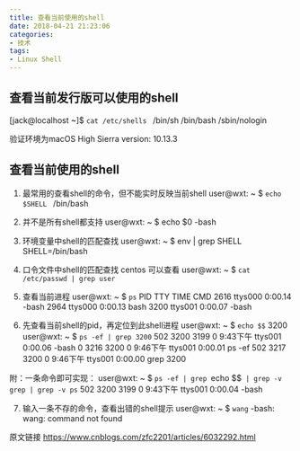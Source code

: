 ```yaml
---
title: 查看当前使用的shell
date: 2018-04-21 21:23:06
categories:
- 技术 
tags:
- Linux Shell
---
```


## 查看当前发行版可以使用的shell
[jack@localhost ~]$ `cat /etc/shells `
/bin/sh
/bin/bash
/sbin/nologin

<!--more-->
验证环境为macOS High Sierra
version: 10.13.3
## 查看当前使用的shell
1. 最常用的查看shell的命令，但不能实时反映当前shell
user@wxt: ~ $ `echo $SHELL `
/bin/bash

2. 并不是所有shell都支持
user@wxt: ~ $ echo $0
-bash

3. 环境变量中shell的匹配查找
user@wxt: ~ $ env | grep SHELL
SHELL=/bin/bash


4. 口令文件中shell的匹配查找
    centos 可以查看
user@wxt: ~ $ `cat /etc/passwd | grep user`

5. 查看当前进程
user@wxt: ~ $ `ps`
PID TTY           TIME CMD
 2616 ttys000    0:00.14 -bash
 2964 ttys000    0:00.13 bash
 3200 ttys001    0:00.07 -bash

6. 先查看当前shell的pid，再定位到此shell进程
user@wxt: ~ $ `echo $$`
3200
user@wxt: ~ $ `ps -ef | grep 3200`
502  3200  3199   0  9:43下午 ttys001    0:00.06 -bash
    0  3216  3200   0  9:46下午 ttys001    0:00.01 ps -ef
  502  3217  3200   0  9:46下午 ttys001    0:00.00 grep 3200

附：一条命令即可实现：
user@wxt: ~ $ `ps -ef | grep `echo $$` | grep -v grep | grep -v ps`
502  3200  3199   0  9:43下午 ttys001    0:00.04 -bash


7. 输入一条不存的命令，查看出错的shell提示
user@wxt: ~ $ `wang`
-bash: wang: command not found

原文链接 <https://www.cnblogs.com/zfc2201/articles/6032292.html>


